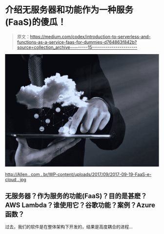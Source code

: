 # 介绍无服务器和功能作为一种服务(FaaS)的傻瓜！

> 原文：<https://medium.com/codex/introduction-to-serverless-and-functions-as-a-service-faas-for-dummies-d764863f842b?source=collection_archive---------15----------------------->

![](img/bdbc6ba7e950eaad1166b0f32392ce6d.png)

[http://Allen . com . br/WP-content/uploads/2017/09/2017-09-19-FaaS-e-cloud . jpg](http://allen.com.br/wp-content/uploads/2017/09/2017-09-19-FaaS-e-Cloud.jpg)

## 无服务器？作为服务的功能(FaaS)？目的是甚麽？AWS Lambda？谁使用它？谷歌功能？案例？Azure 函数？

过去，我们的软件是在整体架构下开发的，结果是高度耦合的进程…